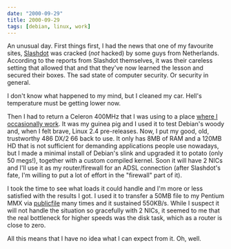 ```yaml
---
date: "2000-09-29"
title: 2000-09-29
tags: [debian, linux, work]
---
```

An unusual day. First things first, I had the news that one of my
favourite sites, [Slashdot](http://www.slashdot.org) was cracked
(*not* hacked) by some guys from Netherlands. According to the
reports from Slashdot themselves, it was their careless setting
that allowed that and that they've now learned the lesson and
secured their boxes. The sad state of computer security. Or
security in general.

I don't know what happened to my mind, but I cleaned my car. Hell's
temperature must be getting lower now.

Then I had to return a Celeron 400MHz that I was using to a place
[where I occasionally work](http://www.linuxcenter.com.br). It was
my guinea pig and I used it to test Debian's woody and, when I felt
brave, Linux 2.4 pre-releases. Now, I put my good, old, trustworthy
486 DX/2 66 back to use. It only has 8MB of RAM and a 120MB HD that
is not sufficient for demanding applications people use nowadays,
but I made a minimal install of Debian's slink and upgraded it to
potato (only 50 megs!), together with a custom compiled kernel.
Soon it will have 2 NICs and I'll use it as my router/firewall for
an ADSL connection (after Slashdot's fate, I'm willing to put a lot
of effort in the "firewall" part of it).

I took the time to see what loads it could handle and I'm more or
less satisfied with the results I got. I used it to transfer a 50MB
file to my Pentium MMX via
[publicfile](http://cr.yp.to/publicfile.html) many times and it
sustained 550KB/s. While I suspect it will not handle the situation
so gracefully with 2 NICs, it seemed to me that the real bottleneck
for higher speeds was the disk task, which as a router is close to
zero.

All this means that I have no idea what I can expect from it. Oh,
well.
